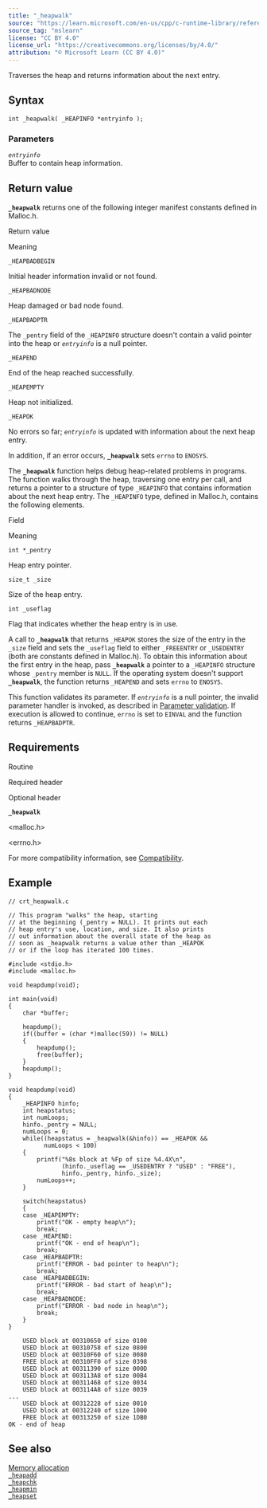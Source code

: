 ```yaml
---
title: "_heapwalk"
source: "https://learn.microsoft.com/en-us/cpp/c-runtime-library/reference/heapwalk?view=msvc-170"
source_tag: "mslearn"
license: "CC BY 4.0"
license_url: "https://creativecommons.org/licenses/by/4.0/"
attribution: "© Microsoft Learn (CC BY 4.0)"
---
```

Traverses the heap and returns information about the next entry.

## Syntax

```
int _heapwalk( _HEAPINFO *entryinfo );
```

### Parameters

_`entryinfo`_  
Buffer to contain heap information.

## Return value

**`_heapwalk`** returns one of the following integer manifest constants defined in Malloc.h.

Return value

Meaning

`_HEAPBADBEGIN`

Initial header information invalid or not found.

`_HEAPBADNODE`

Heap damaged or bad node found.

`_HEAPBADPTR`

The `_pentry` field of the `_HEAPINFO` structure doesn't contain a valid pointer into the heap or _`entryinfo`_ is a null pointer.

`_HEAPEND`

End of the heap reached successfully.

`_HEAPEMPTY`

Heap not initialized.

`_HEAPOK`

No errors so far; _`entryinfo`_ is updated with information about the next heap entry.

In addition, if an error occurs, **`_heapwalk`** sets `errno` to `ENOSYS`.

The **`_heapwalk`** function helps debug heap-related problems in programs. The function walks through the heap, traversing one entry per call, and returns a pointer to a structure of type `_HEAPINFO` that contains information about the next heap entry. The `_HEAPINFO` type, defined in Malloc.h, contains the following elements.

Field

Meaning

`int *_pentry`

Heap entry pointer.

`size_t _size`

Size of the heap entry.

`int _useflag`

Flag that indicates whether the heap entry is in use.

A call to **`_heapwalk`** that returns `_HEAPOK` stores the size of the entry in the `_size` field and sets the `_useflag` field to either `_FREEENTRY` or `_USEDENTRY` (both are constants defined in Malloc.h). To obtain this information about the first entry in the heap, pass **`_heapwalk`** a pointer to a `_HEAPINFO` structure whose `_pentry` member is `NULL`. If the operating system doesn't support **`_heapwalk`**, the function returns `_HEAPEND` and sets `errno` to `ENOSYS`.

This function validates its parameter. If _`entryinfo`_ is a null pointer, the invalid parameter handler is invoked, as described in [Parameter validation](https://learn.microsoft.com/en-us/cpp/c-runtime-library/parameter-validation?view=msvc-170). If execution is allowed to continue, `errno` is set to `EINVAL` and the function returns `_HEAPBADPTR`.

## Requirements

Routine

Required header

Optional header

**`_heapwalk`**

<malloc.h>

<errno.h>

For more compatibility information, see [Compatibility](https://learn.microsoft.com/en-us/cpp/c-runtime-library/compatibility?view=msvc-170).

## Example

```
// crt_heapwalk.c

// This program "walks" the heap, starting
// at the beginning (_pentry = NULL). It prints out each
// heap entry's use, location, and size. It also prints
// out information about the overall state of the heap as
// soon as _heapwalk returns a value other than _HEAPOK
// or if the loop has iterated 100 times.

#include <stdio.h>
#include <malloc.h>

void heapdump(void);

int main(void)
{
    char *buffer;

    heapdump();
    if((buffer = (char *)malloc(59)) != NULL)
    {
        heapdump();
        free(buffer);
    }
    heapdump();
}

void heapdump(void)
{
    _HEAPINFO hinfo;
    int heapstatus;
    int numLoops;
    hinfo._pentry = NULL;
    numLoops = 0;
    while((heapstatus = _heapwalk(&hinfo)) == _HEAPOK &&
          numLoops < 100)
    {
        printf("%8s block at %Fp of size %4.4X\n",
               (hinfo._useflag == _USEDENTRY ? "USED" : "FREE"),
               hinfo._pentry, hinfo._size);
        numLoops++;
    }

    switch(heapstatus)
    {
    case _HEAPEMPTY:
        printf("OK - empty heap\n");
        break;
    case _HEAPEND:
        printf("OK - end of heap\n");
        break;
    case _HEAPBADPTR:
        printf("ERROR - bad pointer to heap\n");
        break;
    case _HEAPBADBEGIN:
        printf("ERROR - bad start of heap\n");
        break;
    case _HEAPBADNODE:
        printf("ERROR - bad node in heap\n");
        break;
    }
}
```

```
    USED block at 00310650 of size 0100
    USED block at 00310758 of size 0800
    USED block at 00310F60 of size 0080
    FREE block at 00310FF0 of size 0398
    USED block at 00311390 of size 000D
    USED block at 003113A8 of size 00B4
    USED block at 00311468 of size 0034
    USED block at 003114A8 of size 0039
...
    USED block at 00312228 of size 0010
    USED block at 00312240 of size 1000
    FREE block at 00313250 of size 1DB0
OK - end of heap
```

## See also

[Memory allocation](https://learn.microsoft.com/en-us/cpp/c-runtime-library/memory-allocation?view=msvc-170)  
[`_heapadd`](https://learn.microsoft.com/en-us/cpp/c-runtime-library/heapadd?view=msvc-170)  
[`_heapchk`](https://learn.microsoft.com/en-us/cpp/c-runtime-library/reference/heapchk?view=msvc-170)  
[`_heapmin`](https://learn.microsoft.com/en-us/cpp/c-runtime-library/reference/heapmin?view=msvc-170)  
[`_heapset`](https://learn.microsoft.com/en-us/cpp/c-runtime-library/heapset?view=msvc-170)